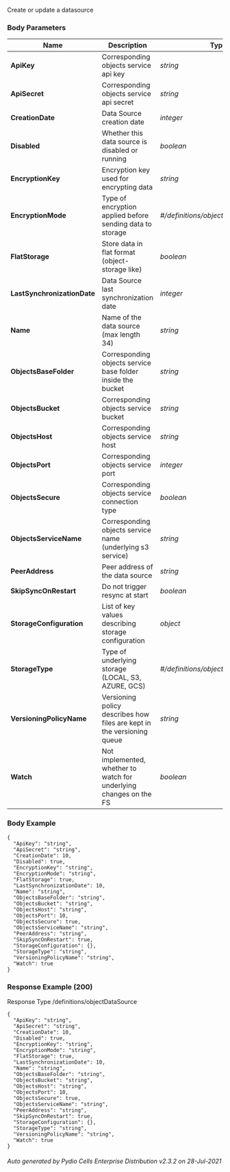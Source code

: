






 
Create or update a datasource  


### Body Parameters

Name | Description | Type | Required
---|---|---|---
**ApiKey** | Corresponding objects service api key | _string_ |   
**ApiSecret** | Corresponding objects service api secret | _string_ |   
**CreationDate** | Data Source creation date | _integer_ |   
**Disabled** | Whether this data source is disabled or running | _boolean_ |   
**EncryptionKey** | Encryption key used for encrypting data | _string_ |   
**EncryptionMode** | Type of encryption applied before sending data to storage | _#/definitions/objectEncryptionMode_ |   
**FlatStorage** | Store data in flat format (object-storage like) | _boolean_ |   
**LastSynchronizationDate** | Data Source last synchronization date | _integer_ |   
**Name** | Name of the data source (max length 34) | _string_ |   
**ObjectsBaseFolder** | Corresponding objects service base folder inside the bucket | _string_ |   
**ObjectsBucket** | Corresponding objects service bucket | _string_ |   
**ObjectsHost** | Corresponding objects service host | _string_ |   
**ObjectsPort** | Corresponding objects service port | _integer_ |   
**ObjectsSecure** | Corresponding objects service connection type | _boolean_ |   
**ObjectsServiceName** | Corresponding objects service name (underlying s3 service) | _string_ |   
**PeerAddress** | Peer address of the data source | _string_ |   
**SkipSyncOnRestart** | Do not trigger resync at start | _boolean_ |   
**StorageConfiguration** | List of key values describing storage configuration | _object_ |   
**StorageType** | Type of underlying storage (LOCAL, S3, AZURE, GCS) | _#/definitions/objectStorageType_ |   
**VersioningPolicyName** | Versioning policy describes how files are kept in the versioning queue | _string_ |   
**Watch** | Not implemented, whether to watch for underlying changes on the FS | _boolean_ |   


### Body Example
```
{
  "ApiKey": "string",
  "ApiSecret": "string",
  "CreationDate": 10,
  "Disabled": true,
  "EncryptionKey": "string",
  "EncryptionMode": "string",
  "FlatStorage": true,
  "LastSynchronizationDate": 10,
  "Name": "string",
  "ObjectsBaseFolder": "string",
  "ObjectsBucket": "string",
  "ObjectsHost": "string",
  "ObjectsPort": 10,
  "ObjectsSecure": true,
  "ObjectsServiceName": "string",
  "PeerAddress": "string",
  "SkipSyncOnRestart": true,
  "StorageConfiguration": {},
  "StorageType": "string",
  "VersioningPolicyName": "string",
  "Watch": true
}
```






### Response Example (200)
Response Type /definitions/objectDataSource

```
{
  "ApiKey": "string",
  "ApiSecret": "string",
  "CreationDate": 10,
  "Disabled": true,
  "EncryptionKey": "string",
  "EncryptionMode": "string",
  "FlatStorage": true,
  "LastSynchronizationDate": 10,
  "Name": "string",
  "ObjectsBaseFolder": "string",
  "ObjectsBucket": "string",
  "ObjectsHost": "string",
  "ObjectsPort": 10,
  "ObjectsSecure": true,
  "ObjectsServiceName": "string",
  "PeerAddress": "string",
  "SkipSyncOnRestart": true,
  "StorageConfiguration": {},
  "StorageType": "string",
  "VersioningPolicyName": "string",
  "Watch": true
}
```




###### Auto generated by Pydio Cells Enterprise Distribution v2.3.2 on 28-Jul-2021
